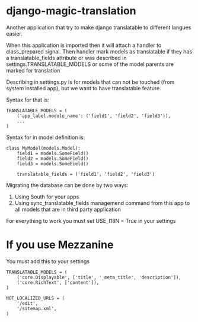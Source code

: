 django-magic-translation
========================

Another application that try to make django translatable to different langues easier.

When this application is imported then it will attach a handler to
class_prepared signal. Then handler mark models as translatable
if they has a translatable_fields attribute or was described in
settings.TRANSLATABLE_MODELS or some of the model parents are marked
for translation

Describing in settings.py is for models that can not be touched
(from system installed app), but we want to have translatable feature.

Syntax for that is:

    TRANSLATABLE_MODELS = (
        ('app_label.module_name': ('field1', 'field2', 'field3')),
        ...
    )


Syntax for in model definition is:

    class MyModel(models.Model):
        field1 = models.SomeField()
        field2 = models.SomeField()
        field3 = models.SomeField()

        translatable_fields = ('field1', 'field2', 'field3')


Migrating the database can be done by two ways:

1. Using South for your apps
2. Using sync_translatable_fields managemend command from this app to all
models that are in third party application


For everything to work you must set USE_I18N = True in your settings


If you use Mezzanine
====================

You must add this to your settings

    TRANSLATABLE_MODELS = (
        ('core.Displayable', ['title', '_meta_title', 'description']),
        ('core.RichText', ['content']),
    )

    NOT_LOCALIZED_URLS = (
        '/edit',
        '/sitemap.xml',
    )
